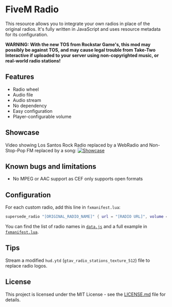 # FiveM Radio

This resource allows you to integrate your own radios in place of the original radios.
It's fully written in JavaScript and uses resource metadata for its configuration.

__**WARNING:**__ **With the new TOS from Rockstar Game's, this mod may possibly be against TOS, and may cause legal trouble from Take-Two Interactive if uploaded to your server using non-copyrighted music, or real-world radio stations!**

## Features

* Radio wheel
* Audio file
* Audio stream
* No dependency
* Easy configuration
* Player-configurable volume

## Showcase

Video showing Los Santos Rock Radio replaced by a WebRadio and Non-Stop-Pop FM replaced by a song:
[![Showcase](https://forum.cfx.re/uploads/default/original/3X/7/b/7b6b5ce1ae1270f4885aba714ea65c1235397b12.jpg)](https://streamable.com/6hrhp "Showcase")

## Known bugs and limitations

* No MPEG or AAC support as CEF only supports open formats

## Configuration

For each custom radio, add this line in `fxmanifest.lua`:
```lua
supersede_radio "[ORIGINAL_RADIO_NAME]" { url = "[RADIO URL]", volume = 0.5, name = "[NEW RADIO NAME]" }
```

You can find the list of radio names in [`data.js`](radio/data.js) and a full example in [`fxmanifest.lua`](radio/fxmanifest.lua).

## Tips

Stream a modified `hud.ytd` (`gtav_radio_stations_texture_512`) file to replace radio logos.

## License

This project is licensed under the MIT License - see the [LICENSE.md](LICENSE.md) file for details.
